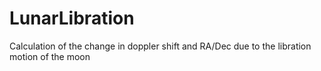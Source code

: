 # LunarLibration
Calculation of the change in doppler shift and RA/Dec due to the libration motion of the moon
